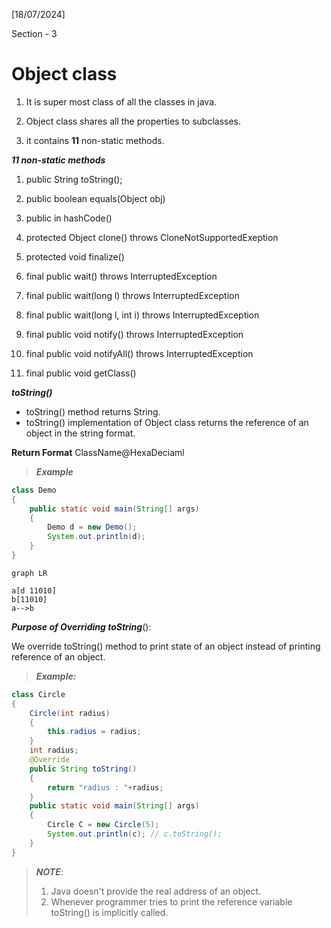 [18/07/2024]

Section - 3

# Object class

  

1. It is super most class of all the classes in java.

2. Object class shares all the properties to subclasses.

3. it contains **11** non-static methods.

  

***11 non-static methods***

  

1. public String toString();

2. public boolean equals(Object obj)

3. public in hashCode()

4. protected Object clone() throws CloneNotSupportedExeption

5. protected void finalize()

6. final public wait() throws InterruptedException

7. final public wait(long l) throws InterruptedException

8. final public wait(long l, int i) throws InterruptedException

9. final public void notify() throws InterruptedException

10. final public void notifyAll() throws InterruptedException

11. final public void getClass()

***toString()***

- toString() method returns String.
- toString() implementation of Object class returns the reference of an object in the string format.

**Return Format** ClassName@HexaDeciaml

>***Example***

```java
class Demo
{
	public static void main(String[] args)
	{
		Demo d = new Demo();
		System.out.println(d);
	}
}
```

```mermaid
graph LR

a[d 11010]
b[11010]
a-->b

```
***Purpose of Overriding toString***():

We override toString() method to print state of an object instead of printing reference of an object.

>***Example:***

```java
class Circle
{
	Circle(int radius)
	{
		this.radius = radius;
	}
	int radius;
	@Override
	public String toString()
	{
		return "radius : "+radius;
	}
	public static void main(String[] args)
	{
		Circle C = new Circle(5);
		System.out.println(c); // c.toString();
	}
}	
``` 

>***NOTE***:
>1. Java doesn't provide the real address of an object.
>2. Whenever programmer tries to print the reference variable toString() is implicitly called.